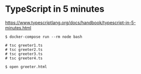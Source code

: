 # TypeScript in 5 minutes

https://www.typescriptlang.org/docs/handbook/typescript-in-5-minutes.html

```
$ docker-compose run --rm node bash

# tsc greeter1.ts
# tsc greeter2.ts
# tsc greeter3.ts
# tsc greeter4.ts

$ open greeter.html
```
